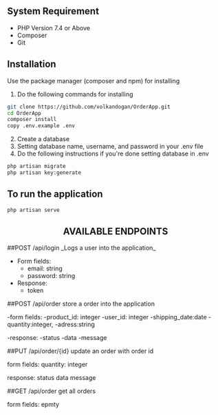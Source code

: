 
## System Requirement
- PHP Version 7.4 or Above
- Composer
- Git


## Installation

Use the package manager (composer and npm) for installing

1. Do the following commands for installing
```bash
git clone https://github.com/volkandogan/OrderApp.git
cd OrderApp
composer install
copy .env.example .env
```
2. Create a database
3. Setting database name, username, and password in your .env file
4. Do the following instructions if you're done setting database in .env
```bash
php artisan migrate
php artisan key:generate
```
## To run the application
```bash
php artisan serve
```
<h2 align="center">AVAILABLE ENDPOINTS</h2>
##POST /api/login
_Logs a user into the application_

-   Form fields:
    -   email: string
    -   password: string
-   Response:
    -   token

##POST /api/order
store a order into the application

-form fields:
       -product_id: integer
       -user_id: integer
        -shipping_date:date
        -quantity:integer,
        -adress:string

-response:
        -status
        -data
        -message

##PUT /api/order/{id}
update an order with order id

form fields:
quantity: integer

response:
status
data
message

##GET /api/order
get all orders

form fields:
epmty



